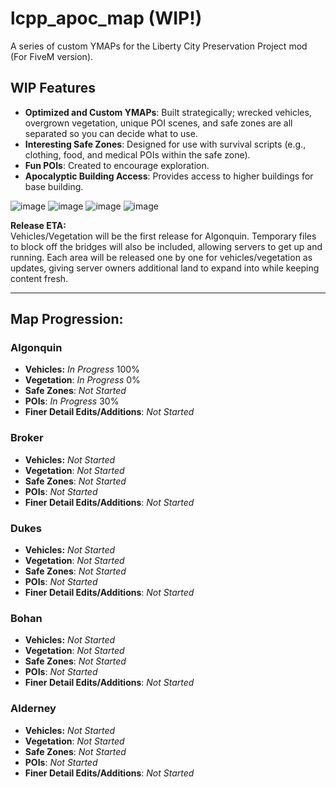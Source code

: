 # lcpp_apoc_map (WIP!)
A series of custom YMAPs for the Liberty City Preservation Project mod (For FiveM version).

## WIP Features
- **Optimized and Custom YMAPs**: Built strategically; wrecked vehicles, overgrown vegetation, unique POI scenes, and safe zones are all separated so you can decide what to use.
- **Interesting Safe Zones**: Designed for use with survival scripts (e.g., clothing, food, and medical POIs within the safe zone).
- **Fun POIs**: Created to encourage exploration.
- **Apocalyptic Building Access**: Provides access to higher buildings for base building.

![image](https://github.com/user-attachments/assets/5d82d09d-e77d-4461-8941-ef5d3d521f11)
![image](https://github.com/user-attachments/assets/69a34bd8-8d2e-48d3-8588-50f3f47901dd)
![image](https://github.com/user-attachments/assets/a93eeabf-d499-4215-919e-a40c30f80304)
![image](https://github.com/user-attachments/assets/ef709bea-56d7-4b14-9bc0-d381a931fe77)


**Release ETA:**  
Vehicles/Vegetation will be the first release for Algonquin. Temporary files to block off the bridges will also be included, allowing servers to get up and running. Each area will be released one by one for vehicles/vegetation as updates, giving server owners additional land to expand into while keeping content fresh.

---

## Map Progression:

### **Algonquin**
- **Vehicles:** *In Progress* 100%
- **Vegetation**: *In Progress* 0%
- **Safe Zones**: *Not Started*  
- **POIs**: *In Progress* 30% 
- **Finer Detail Edits/Additions**: *Not Started*  

### **Broker**
- **Vehicles:** *Not Started* 
- **Vegetation**: *Not Started* 
- **Safe Zones**: *Not Started*  
- **POIs**: *Not Started*  
- **Finer Detail Edits/Additions**: *Not Started*  

### **Dukes**
- **Vehicles:** *Not Started* 
- **Vegetation**: *Not Started* 
- **Safe Zones**: *Not Started*  
- **POIs**: *Not Started*  
- **Finer Detail Edits/Additions**: *Not Started*  

### **Bohan**
- **Vehicles:** *Not Started* 
- **Vegetation**: *Not Started* 
- **Safe Zones**: *Not Started*  
- **POIs**: *Not Started*  
- **Finer Detail Edits/Additions**: *Not Started*  

### **Alderney**
- **Vehicles:** *Not Started* 
- **Vegetation**: *Not Started* 
- **Safe Zones**: *Not Started*  
- **POIs**: *Not Started*  
- **Finer Detail Edits/Additions**: *Not Started*  
